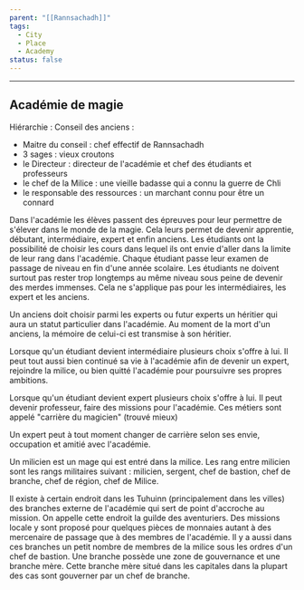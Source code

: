 ```yaml
---
parent: "[[Rannsachadh]]"
tags:
  - City
  - Place
  - Academy
status: false
---
```

---

## Académie de magie

Hiérarchie :
Conseil des anciens :
- Maitre du conseil : chef effectif de Rannsachadh
- 3 sages : vieux croutons
- le Directeur : directeur de l'académie et chef des étudiants et professeurs
- le chef de la Milice : une vieille badasse qui a connu la guerre de Chli
- le responsable des ressources : un marchant connu pour être un connard

Dans l'académie les élèves passent des épreuves pour leur permettre de s'élever dans le monde de la magie.
Cela leurs permet de devenir apprentie, débutant, intermédiaire, expert et enfin anciens.
Les étudiants ont la possibilité de choisir les cours dans lequel ils ont envie d'aller dans la limite de leur rang dans l'académie.
Chaque étudiant passe leur examen de passage de niveau en fin d'une année scolaire.
Les étudiants ne doivent surtout pas rester trop longtemps au même niveau sous peine de devenir des merdes immenses. Cela ne s'applique pas pour les intermédiaires, les expert et les anciens.

Un anciens doit choisir parmi les experts ou futur experts un héritier qui aura un statut particulier dans l'académie.
Au moment de la mort d'un anciens, la mémoire de celui-ci est transmise à son héritier.

Lorsque qu'un étudiant devient intermédiaire plusieurs choix s'offre à lui. Il peut tout aussi bien continué sa vie à  l'académie afin de devenir un expert, rejoindre la milice, ou bien quitté l'académie pour poursuivre ses propres ambitions.   

Lorsque qu'un étudiant devient expert plusieurs choix s'offre à lui. Il peut devenir professeur, faire des missions pour l'académie. Ces métiers sont appelé "carrière du magicien" (trouvé mieux)

Un expert peut à tout moment changer de carrière selon ses envie, occupation et amitié avec l'académie.

Un milicien est un mage qui est entré dans la milice. Les rang entre milicien sont les rangs militaires suivant :
milicien, sergent, chef de bastion, chef de branche, chef de région, chef de Milice. 

Il existe à certain endroit dans les Tuhuinn (principalement dans les villes) des branches externe de l'académie qui sert de point d'accroche au mission. On appelle cette endroit la guilde des aventuriers. Des missions locale y sont proposé pour quelques pièces de monnaies autant à des mercenaire de passage que à des membres de l'académie. Il y a aussi dans ces branches un petit nombre de membres de la milice sous les ordres d'un chef de bastion.
Une branche possède une zone de gouvernance et une branche mère. Cette branche mère situé dans les capitales dans la plupart des cas sont gouverner par un chef de branche.
